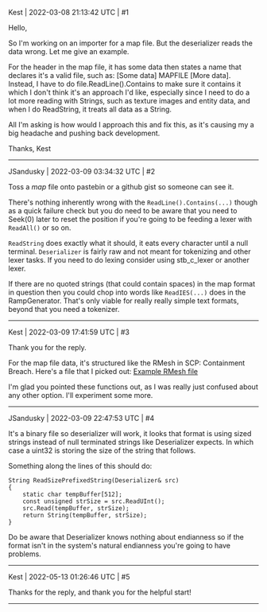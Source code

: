 Kest | 2022-03-08 21:13:42 UTC | #1

Hello,

So I'm working on an importer for a map file. But the deserializer reads the data wrong.
Let me give an example.

For the header in the map file, it has some data then states a name that declares it's a valid file, such as:
[Some data] MAPFILE [More data]. Instead, I have to do file.ReadLine().Contains to make sure it contains it which I don't think it's an approach I'd like, especially since I need to do a lot more reading with Strings, such as texture images and entity data, and when I do ReadString, it treats all data as a String.

All I'm asking is how would I approach this and fix this, as it's causing my a big headache and pushing back development.

Thanks,
Kest

-------------------------

JSandusky | 2022-03-09 03:34:32 UTC | #2

Toss a *map* file onto pastebin or a github gist so someone can see it.

There's nothing inherently wrong with the `ReadLine().Contains(...)` though as a quick failure check but you do need to be aware that you need to Seek(0) later to reset the position if you're going to be feeding a lexer with `ReadAll()` or so on.

`ReadString` does exactly what it should, it eats every character until a null terminal. `Deserializer` is fairly raw and not meant for tokenizing and other lexer tasks. If you need to do lexing consider using stb_c_lexer or another lexer.

If there are no quoted strings (that could contain spaces) in the map format in question then you could chop into words like `ReadIES(...)` does in the RampGenerator. That's only viable for really really simple text formats, beyond that you need a tokenizer.

-------------------------

Kest | 2022-03-09 17:41:59 UTC | #3

Thank you for the reply.

For the map file data, it's structured like the RMesh in SCP: Containment Breach. Here's a file that I picked out: [Example RMesh file](https://github.com/Regalis11/scpcb/blob/master/GFX/map/173_opt.rmesh) 

I'm glad you pointed these functions out, as I was really just confused about any other option. I'll experiment some more.

-------------------------

JSandusky | 2022-03-09 22:47:53 UTC | #4

It's a binary file so deserializer will work, it looks that format is using sized strings instead of null terminated strings like Deserializer expects. In which case a uint32 is storing the size of the string that follows.

Something along the lines of this should do:

```
String ReadSizePrefixedString(Deserializer& src)
{
    static char tempBuffer[512];
    const unsigned strSize = src.ReadUInt();
    src.Read(tempBuffer, strSize);
    return String(tempBuffer, strSize);
}
```

Do be aware that Deserializer knows nothing about endianness so if the format isn't in the system's natural endianness you're going to have problems.

-------------------------

Kest | 2022-05-13 01:26:46 UTC | #5

Thanks for the reply, and thank you for the helpful start!

-------------------------

